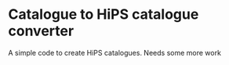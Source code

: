Catalogue to HiPS catalogue converter
=====================================

A simple code to create HiPS catalogues. Needs some more work
